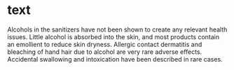 # text
Alcohols in the sanitizers have not been shown to create any relevant health issues. Little alcohol is absorbed into the skin, and most products contain an emollient to reduce skin dryness. Allergic contact dermatitis and bleaching of hand hair due to alcohol are very rare adverse effects. Accidental swallowing and intoxication have been described in rare cases.
